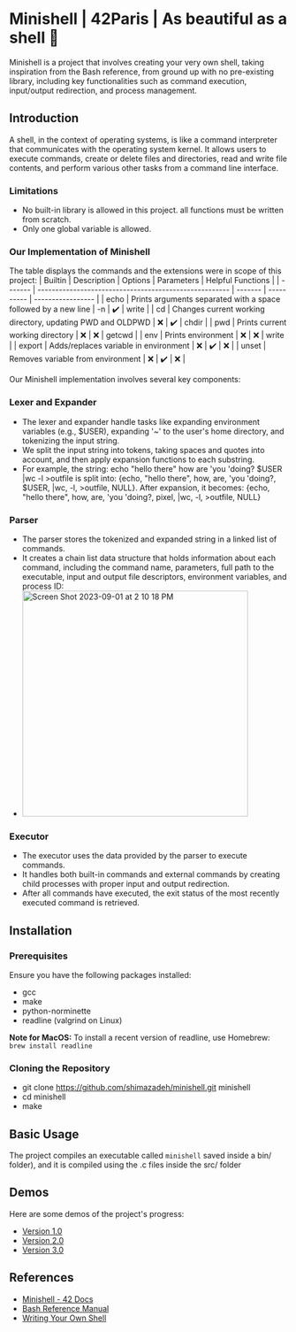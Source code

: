 # Minishell | 42Paris | As beautiful as a shell 🐚
Minishell is a project that involves creating your very own shell, taking inspiration from the Bash reference, from ground up with no pre-existing library, including key functionalities such as command execution, input/output redirection, and process management.

## Introduction
A shell, in the context of operating systems, is like a command interpreter that communicates with the operating system kernel. It allows users to execute commands, create or delete files and directories, read and write file contents, and perform various other tasks from a command line interface.

### Limitations
- No built-in library is allowed in this project. all functions must be written from scratch.
- Only one global variable is allowed. 

### Our Implementation of Minishell
The table displays the commands and the extensions were in scope of this project: 
| Builtin | Description                                            | Options | Parameters | Helpful Functions |
| ------- | ------------------------------------------------------ | ------- | ---------- | ----------------- |
| echo    | Prints arguments separated with a space followed by a new line | -n      | ✔️         | write             |
| cd      | Changes current working directory, updating PWD and OLDPWD | ❌      | ✔️         | chdir             |
| pwd     | Prints current working directory                      | ❌      | ❌         | getcwd            |
| env     | Prints environment                                     | ❌      | ❌         | write             |
| export  | Adds/replaces variable in environment                  | ❌      | ✔️         | ❌                |
| unset   | Removes variable from environment                      | ❌      | ✔️         | ❌                |

Our Minishell implementation involves several key components:
### Lexer and Expander
- The lexer and expander handle tasks like expanding environment variables (e.g., $USER), expanding '~' to the user's home directory, and tokenizing the input string.
- We split the input string into tokens, taking spaces and quotes into account, and then apply expansion functions to each substring.
- For example, the string: echo "hello there" how are 'you 'doing? $USER |wc -l >outfile is split into: {echo, "hello there", how, are, 'you 'doing?, $USER, |wc, -l, >outfile, NULL}. After expansion, it becomes: {echo, "hello there", how, are, 'you 'doing?, pixel, |wc, -l, >outfile, NULL}

### Parser
- The parser stores the tokenized and expanded string in a linked list of commands.
- It creates a chain list data structure that holds information about each command, including the command name, parameters, full path to the executable, input and output file descriptors, environment variables, and process ID:
- <img width="408" alt="Screen Shot 2023-09-01 at 2 10 18 PM" src="https://github.com/shimazadeh/Minishell/assets/67879533/73182432-1555-4976-9b27-66eb6c1115bb">


### Executor
- The executor uses the data provided by the parser to execute commands.
- It handles both built-in commands and external commands by creating child processes with proper input and output redirection.
- After all commands have executed, the exit status of the most recently executed command is retrieved.

## Installation

### Prerequisites
Ensure you have the following packages installed:
- gcc
- make
- python-norminette
- readline (valgrind on Linux)

**Note for MacOS:** To install a recent version of readline, use Homebrew: `brew install readline`

### Cloning the Repository
- git clone https://github.com/shimazadeh/minishell.git minishell
- cd minishell
- make

## Basic Usage
The project compiles an executable called `minishell` saved inside a bin/ folder), and it is compiled using the .c files inside the src/ folder

## Demos
Here are some demos of the project's progress:
- [Version 1.0](link-to-demo-v1.0)
- [Version 2.0](link-to-demo-v2.0)
- [Version 3.0](link-to-demo-v3.0)

## References
- [Minishell - 42 Docs](link-to-42-docs)
- [Bash Reference Manual](link-to-bash-manual)
- [Writing Your Own Shell](link-to-shell-writing-guide)

